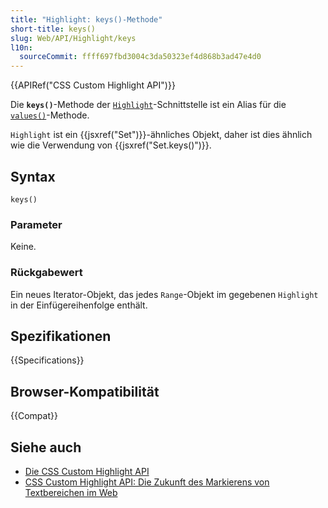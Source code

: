 ```yaml
---
title: "Highlight: keys()-Methode"
short-title: keys()
slug: Web/API/Highlight/keys
l10n:
  sourceCommit: ffff697fbd3004c3da50323ef4d868b3ad47e4d0
---
```


{{APIRef("CSS Custom Highlight API")}}

Die **`keys()`**-Methode der [`Highlight`](/de/docs/Web/API/Highlight)-Schnittstelle ist ein Alias für die [`values()`](/de/docs/Web/API/Highlight/values)-Methode.

`Highlight` ist ein {{jsxref("Set")}}-ähnliches Objekt, daher ist dies ähnlich wie die Verwendung von {{jsxref("Set.keys()")}}.

## Syntax

```js-nolint
keys()
```

### Parameter

Keine.

### Rückgabewert

Ein neues Iterator-Objekt, das jedes `Range`-Objekt im gegebenen `Highlight` in der Einfügereihenfolge enthält.

## Spezifikationen

{{Specifications}}

## Browser-Kompatibilität

{{Compat}}

## Siehe auch

- [Die CSS Custom Highlight API](/de/docs/Web/API/CSS_Custom_Highlight_API)
- [CSS Custom Highlight API: Die Zukunft des Markierens von Textbereichen im Web](https://css-tricks.com/css-custom-highlight-api-early-look/)
